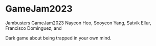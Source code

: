 # GameJam2023
Jambusters GameJam2023
Nayeon Heo, Sooyeon Yang, Satvik Ellur, Francisco Dominguez, and

Dark game about being trapped in your own mind.
